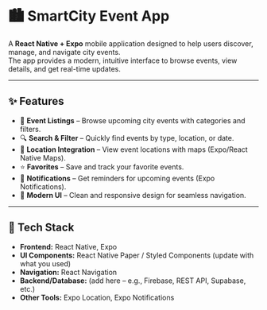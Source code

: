 # 🏙️ SmartCity Event App

A **React Native + Expo** mobile application designed to help users discover, manage, and navigate city events.  
The app provides a modern, intuitive interface to browse events, view details, and get real-time updates.

---

## ✨ Features
- 📅 **Event Listings** – Browse upcoming city events with categories and filters.  
- 🔍 **Search & Filter** – Quickly find events by type, location, or date.  
- 📍 **Location Integration** – View event locations with maps (Expo/React Native Maps).  
- ⭐ **Favorites** – Save and track your favorite events.  
- 🔔 **Notifications** – Get reminders for upcoming events (Expo Notifications).  
- 🎨 **Modern UI** – Clean and responsive design for seamless navigation.  

---

## 📱 Tech Stack
- **Frontend:** React Native, Expo  
- **UI Components:** React Native Paper / Styled Components (update with what you used)  
- **Navigation:** React Navigation  
- **Backend/Database:** (add here – e.g., Firebase, REST API, Supabase, etc.)  
- **Other Tools:** Expo Location, Expo Notifications  

